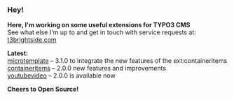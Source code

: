 ### Hey!

**Here, I'm working on some useful extensions for TYPO3 CMS**<br />See what else I'm up to and get in touch with service requests at: [t3brightside.com](https://t3brightside.com)

**Latest:**<br />
[microtemplate](https://github.com/t3brightside/microtemplate) – 3.1.0 to integrate the new features of the ext:containeritems<br />
[containeritems](https://github.com/t3brightside/containeritems) – 2.0.0 new features and improvements<br />
[youtubevideo](https://github.com/t3brightside/youtubevideo) – 2.0.0 is available now

**Cheers to Open Source!**
